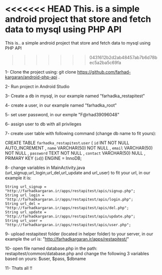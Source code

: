 <<<<<<< HEAD
This. is a simple android project that store and fetch data to mysql using PHP API
=======
This is.. a simple android project that store and fetch data to mysql using PHP API
>>>>>>> 0431612b2d2ab48457ab7b6d78bec5a2ba5c69fa


1- Clone the project using: git clone https://github.com/farhad-kargaran/android-php-api .

2- Run project in Android Studio

3- Create a db in mysql, in our example named "farhadka_restapitest"

4- create a user, in our example named "farhadka_root"

5- set user password, in our exmple "F@rhad39096048"

6- assign user to db with all privileges

7- create user table with following command (change db name to fit yours):

CREATE TABLE `farhadka_restapitest`.`user` ( `id` INT NOT NULL AUTO_INCREMENT , `name` VARCHAR(50) NOT NULL , `email` VARCHAR(50) NOT NULL , `password` TEXT NOT NULL , `contact` VARCHAR(50) NULL , PRIMARY KEY (`id`)) ENGINE = InnoDB; 

8- change variables in MainActivity.java (url_signup,url_login,url_del,url_update and url_user) to fit your url, in our example it is:

    String url_signup = "http://farhadkargaran.ir/apps/restapitest/apis/signup.php";
    String url_login = "http://farhadkargaran.ir/apps/restapitest/apis/login.php";
    String url_del = "http://farhadkargaran.ir/apps/restapitest/apis/del.php";
    String url_update = "http://farhadkargaran.ir/apps/restapitest/apis/update.php";
    String url_user = "http://farhadkargaran.ir/apps/restapitest/apis/user.php";

9- upload restapitest folder (located in helper folder) to your server, in our example the url is: "http://farhadkargaran.ir/apps/restapitest/"

10- open file named database.php in the path: restapitest/common/database.php and change the following 3 variables based on yours:
    $user, $pass, $dbname

11- Thats all !!

